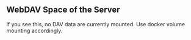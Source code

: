 
## WebDAV Space of the Server

If you see this, no DAV data are currently mounted.
Use docker volume mounting accordingly.
